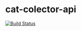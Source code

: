 # cat-colector-api

[![Build Status](https://travis-ci.com/rhelcris/cat-colector-api.svg?branch=master)](https://travis-ci.com/rhelcris/cat-colector-api)
